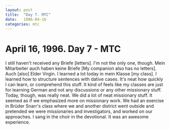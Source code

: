 ```yaml
---
layout: post
title:  "Day 7. MTC"
date:   1996-04-16
categories: mtc
---
```

# April 16, 1996. Day 7 - MTC

I still haven't received any Briefe [letters]. I'm not the only one, though.
Mein Mitarbeiter auch haben keine Briefe [My companion also has no letters]. Auch
[also] Elder Virgin. I learned a lot today in mein Klasse [my class]. I learned
how to structure sentences with dative cases. It's neat how quickly I can learn,
or comprehend this stuff. It kind of feels like my classes are just for learning
German and not any discussions or any other missionary stuff. Today, though, was
really neat. We did a lot of neat missionary stuff. It seemed as if we
emphasized more on missionary work. We had an exercise in Brüder Snarr's class
where we and another district went outside and pretended we were missionaries
and investigators, and worked on our approaches. I sang in the choir in the
devotional. It was an awesome experience.


